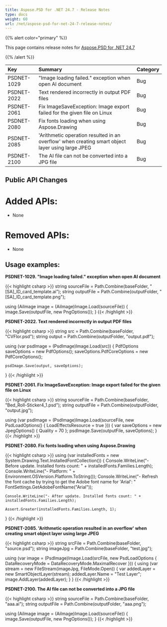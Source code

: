 ```yaml
---
title: Aspose.PSD for .NET 24.7 - Release Notes
type: docs
weight: 60
url: /net/aspose-psd-for-net-24-7-release-notes/
---
```


{{% alert color="primary" %}}

This page contains release notes for [Aspose.PSD for .NET 24.7](https://www.nuget.org/packages/Aspose.PSD/)

{{% /alert %}}

| **Key**     | **Summary**                                                                                      | **Category** |
|:------------|:-------------------------------------------------------------------------------------------------|:-------------|
| PSDNET-1029 | "Image loading failed." exception when open AI document                                          | Bug      |
| PSDNET-2022 | Text rendered incorrectly in output PDF files                                                    | Bug      |
| PSDNET-2061 | Fix ImageSaveException: Image export failed for the given file on Linux                          | Bug      |
| PSDNET-2080 | Fix fonts loading when using Aspose.Drawing                                                      | Bug      |
| PSDNET-2085 | 'Arithmetic operation resulted in an overflow' when creating smart object layer using large JPEG | Bug      |
| PSDNET-2100 | The AI file can not be converted into a JPG file                                                 | Bug      |

## **Public API Changes**
# **Added APIs:**
- None

# **Removed APIs:**
- None

## **Usage examples:**

**PSDNET-1029. "Image loading failed." exception when open AI document**

{{< highlight csharp >}}
string sourceFile = Path.Combine(baseFolder, "[SA]_ID_card_template.ai");
string outputFile = Path.Combine(outputFolder, "[SA]_ID_card_template.png");

using (AiImage image = (AiImage)Image.Load(sourceFile))
{
    image.Save(outputFile, new PngOptions());
}
{{< /highlight >}}

**PSDNET-2022. Text rendered incorrectly in output PDF files**

{{< highlight csharp >}}
string src = Path.Combine(baseFolder, "CVFlor.psd");
string output = Path.Combine(outputFolder, "output.pdf");

using (var psdImage = (PsdImage)Image.Load(src))
{
    PdfOptions saveOptions = new PdfOptions();
    saveOptions.PdfCoreOptions = new PdfCoreOptions();

    psdImage.Save(output, saveOptions);
}
{{< /highlight >}}

**PSDNET-2061. Fix ImageSaveException: Image export failed for the given file on Linux**

{{< highlight csharp >}}
string sourceFile = Path.Combine(baseFolder, "Bed_Roll-Sticker4_1.psd");
string outputFile = Path.Combine(outputFolder, "output.jpg");

using (var psdImage = (PsdImage)Image.Load(sourceFile, new PsdLoadOptions() { LoadEffectsResource = true }))
{
    var saveOptions = new JpegOptions() { Quality = 70 };
    psdImage.Save(outputFile, saveOptions);
}
{{< /highlight >}}

**PSDNET-2080. Fix fonts loading when using Aspose.Drawing**

{{< highlight csharp >}}
using (var installedFonts = new System.Drawing.Text.InstalledFontCollection())
{
    Console.WriteLine("- Before update. Installed fonts count: " + installedFonts.Families.Length);
    Console.WriteLine("- Platform: " + Environment.OSVersion.Platform.ToString());
    Console.WriteLine("- Refresh the font cache by trying to get the Adobe font name for 'Arial': "
    FontSettings.GetAdobeFontName("Arial"));

    Console.WriteLine("- After update. Installed fonts count: " + installedFonts.Families.Length);

    Assert.Greater(installedFonts.Families.Length, 1);
}
{{< /highlight >}}

**PSDNET-2085. 'Arithmetic operation resulted in an overflow' when creating smart object layer using large JPEG**

{{< highlight csharp >}}
string srcFile = Path.Combine(baseFolder, "source.psd");
string imageJpg = Path.Combine(baseFolder, "test.jpg");

using (var image = (PsdImage)Image.Load(srcFile, new PsdLoadOptions { DataRecoveryMode = DataRecoveryMode.MaximalRecover }))
{
    using (var stream = new FileStream(imageJpg, FileMode.Open))
    {
        var addedLayer = new SmartObjectLayer(stream);
        addedLayer.Name = "Test Layer";
        image.AddLayer(addedLayer);
    }
}
{{< /highlight >}}

**PSDNET-2100. The AI file can not be converted into a JPG file**

{{< highlight csharp >}}
string sourceFile = Path.Combine(baseFolder, "aaa.ai");
string outputFile = Path.Combine(outputFolder, "aaa.png");

using (AiImage image = (AiImage)Image.Load(sourceFile))
{
    image.Save(outputFile, new PngOptions());
}
{{< /highlight >}}